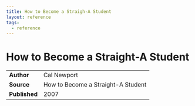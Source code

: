 ```yaml
---
title: How to Become a Straigh-A Student
layout: reference
tags:
  - reference
---
```


# How to Become a Straight-A Student

|               |                                    |
| ------------- | ---------------------------------- |
| **Author**    | Cal Newport                        |
| **Source**    | How to Become a Straight-A Student |
| **Published** | 2007                               |
